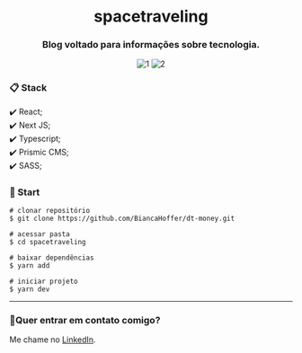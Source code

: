 <h1 align="center">spacetraveling</h1>

<h3 align="center">Blog voltado para informações sobre tecnologia.</h3>

<div align="center">

![1](https://user-images.githubusercontent.com/99914904/180620214-b9c43dcb-b6bb-4753-a24a-a849c8879431.png) ![2](https://user-images.githubusercontent.com/99914904/180620213-2ceb7268-9ffd-4be9-b62a-978779a2765e.png)

</div>

<h3>📋 Stack</h3>
✔️ React; <br>
✔️ Next JS; <br>
✔️ Typescript; <br>
✔️ Prismic CMS; <br>
✔️ SASS; <br>

<h3>🏁 Start</h3> 

 ```
 # clonar repositório
 $ git clone https://github.com/BiancaHoffer/dt-money.git
 
 # acessar pasta
 $ cd spacetraveling
 
 # baixar dependências
 $ yarn add
 
 # iniciar projeto
 $ yarn dev
 
```

<hr>

### 🔗Quer entrar em contato comigo?
  
Me chame no [LinkedIn](https://www.linkedin.com/in/bianca-macedo-hoffer/).
